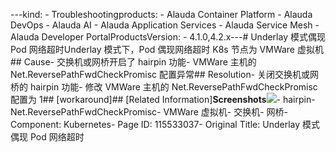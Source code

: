 ---kind:   - Troubleshootingproducts:    - Alauda Container Platform   - Alauda DevOps   - Alauda AI   - Alauda Application Services   - Alauda Service Mesh   - Alauda Developer PortalProductsVersion:   - 4.1.0,4.2.x---<!-- A type of document that involves encountering a fault, diag...it, performing root cause analysis, and providing solutions. --># Underlay 模式偶现 Pod 网络超时Underlay 模式下，Pod 偶现网络超时 K8s 节点为 VMWare 虚拟机## Cause- 交换机或网桥开启了 hairpin 功能- VMWare 主机的 Net.ReversePathFwdCheckPromisc 配置异常## Resolution- 关闭交换机或网桥的 hairpin 功能- 修改 VMWare 主机的 Net.ReversePathFwdCheckPromisc 配置为 1## [workaround]## [Related Information]**Screenshots**![](https://confluence.alauda.cn/download/attachments/115528873/image2022-6-9_18-27-16.png?version=1&modificationDate=1654770437000&api=v2)- hairpin- Net.ReversePathFwdCheckPromisc- VMWare 虚拟机- 交换机- 网桥- Component: Kubernetes- Page ID: 115533037- Original Title: Underlay 模式偶现 Pod 网络超时